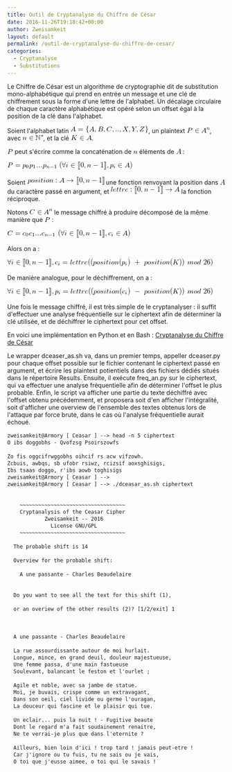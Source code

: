 ```yaml
---
title: Outil de Cryptanalyse du Chiffre de César
date: 2016-11-26T19:18:42+00:00
author: Zweisamkeit
layout: default
permalink: /outil-de-cryptanalyse-du-chiffre-de-cesar/
categories:
  - Cryptanalyse
  - Substitutions
---
```

Le Chiffre de César est un algorithme de cryptographie dit de substitution mono-alphabétique qui prend en entrée un message et une clé de chiffrement sous la forme d'une lettre de l'alphabet. Un décalage circulaire de chaque caractère alphabétique est opéré selon un offset égal à la position de la clé dans l'alphabet.

Soient l'alphabet latin ![](/img/dd223e2a4864e4d16d07e7d5ce8b847a.png)<!---  A = \{A,B,C,..,X,Y,Z\}  --->, un plaintext ![](/img/59844d1e66b4b4f7b185b5b937f27147.png)<!--- P \in A^n --->, avec ![](/img/2248b88d5dbc03c00fd16b6b03e93afe.png)<!--- n \in \mathbb{N}^* --->, et la clé ![](/img/bc8d48482408f30bc6f81c8ca520595c.png)<!--- K \in A --->.

![](/img/3b86bce1a7c7066ffd6cc158757c5f31.png)<!--- P ---> peut s'écrire comme la concaténation de ![](/img/09c8549da7b94951d4ae5ee005b82d4e.png)<!--- n ---> éléments de ![](/img/7435062052addb8b5dffaf90e5f34640.png)<!--- A ---> :

![](/img/9f3d1113e8088078d8b3ebf230c0a92f.png)<!---  P = p_0p_1...p_{n-1}\ (\forall i \in [\![0,n-1]\!], p_i \in A) --->

Soient ![](/img/d6eada2260f9e9aa9c8544c69142864c.png)<!---  position : A \rightarrow [\![0,n-1]\!] ---> une fonction renvoyant la position dans ![](/img/7435062052addb8b5dffaf90e5f34640.png)<!--- A ---> du caractère passé en argument, et ![](/img/a0a3b20fe9f2bb327fa34dc7cbdb11f9.png)<!---  lettre : [\![0,n-1]\!] \rightarrow A  ---> la fonction réciproque.

Notons ![](/img/834175e2e20855da95da5bf1166903ad.png)<!---  C\in A^n ---> le message chiffré à produire décomposé de la même manière que ![](/img/a2a78a4c79794b4b000e01f3dbc04a3b.png)<!---  P  ---> :

![](/img/dcc581a652a806a6d69e92d8977b6686.png)<!---  C = c_0c_1...c_{n-1}\ (\forall i \in [\![0,n-1]\!], c_i \in A) --->

Alors on a :

![](/img/f77ec8a1226fbd8f8ed846c7ef24a020.png)<!---  \forall i \in [\![0,n-1]\!], c_i = lettre((position(p_i)\ +\ position(K))\ mod\ 26) --->

De manière analogue, pour le déchiffrement, on a :

![](/img/a23e1e3f38edbbcd0acdeac736dc61d5.png)<!---  \forall i \in [\![0,n-1]\!], p_i = lettre((position(c_i)\ -\ position(K))\ mod\ 26) --->

Une fois le message chiffré, il est très simple de le cryptanalyser : il suffit d'effectuer une analyse fréquentielle sur le ciphertext afin de déterminer la clé utilisée, et de déchiffrer le ciphertext pour cet offset.

En voici une implémentation en Python et en Bash : [Cryptanalyse du Chiffre de César](https://github.com/zweisamkeit/Security/tree/master/Cryptanalysis/Ceasar)

Le wrapper dceaser_as.sh va, dans un premier temps, appeller dceaser.py pour chaque offset possible sur le fichier contenant le ciphertext passé en argument, et écrire les plaintext potientiels dans des fichiers dédiés situés dans le répertoire Results.
Ensuite, il exécute freq_an.py sur le ciphertext, qui va effectuer une analyse fréquentielle afin de déterminer l'offset le plus probable.
Enfin, le script va afficher une partie du texte déchiffré avec l'offset obtenu précédemment, et proposera soit d'en afficher l'intégralité, soit d'afficher une overview de l'ensemble des textes obtenus lors de l'attaque par force brute, dans le cas où l'analyse fréquentielle aurait échoué.
```
zweisamkeit@Armory [ Ceasar ] --> head -n 5 ciphertext 
O ibs doggobhs - Qvofzsg Psoirszowfs

Zo fis oggcifrwggobhs oihcif rs acw vifzowh.
Zcbuis, awbqs, sb ufobr rsiwz, rcizsif aoxsghisigs,
Ibs tsaas doggo, r'ibs aowb toghisigs
zweisamkeit@Armory [ Ceasar ] --> 
zweisamkeit@Armory [ Ceasar ] --> ./dceasar_as.sh ciphertext


	~~~~~~~~~~~~~~~~~~~~~~~~~~~~~~~~~~
	Cryptanalysis of the Ceasar Cipher
	        Zweisamkeit -- 2016       
	          License GNU/GPL
	~~~~~~~~~~~~~~~~~~~~~~~~~~~~~~~~~~

  The probable shift is 14

  Overview for the probable shift:

	A une passante - Charles Beaudelaire


  Do you want to see all the text for this shift (1),

  or an overiew of the other results (2)? [1/2/exit] 1



  A une passante - Charles Beaudelaire
  
  La rue assourdissante autour de moi hurlait.
  Longue, mince, en grand deuil, douleur majestueuse,
  Une femme passa, d'une main fastueuse
  Soulevant, balancant le feston et l'ourlet ;
  
  Agile et noble, avec sa jambe de statue.
  Moi, je buvais, crispe comme un extravagant,
  Dans son oeil, ciel livide ou germe l'ouragan,
  La douceur qui fascine et le plaisir qui tue.
  
  Un eclair... puis la nuit ! - Fugitive beaute
  Dont le regard m'a fait soudainement renaitre,
  Ne te verrai-je plus que dans l'eternite ?
  
  Ailleurs, bien loin d'ici ! trop tard ! jamais peut-etre !
  Car j'ignore ou tu fuis, tu ne sais ou je vais,
  O toi que j'eusse aimee, o toi qui le savais !
```
